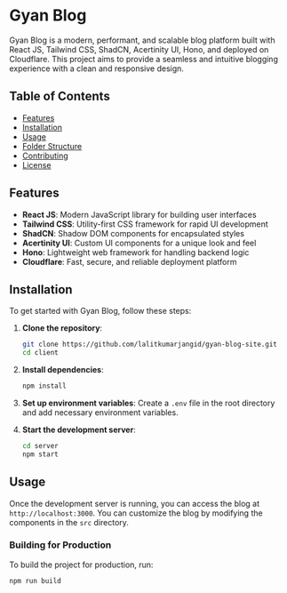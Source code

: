 # Gyan Blog

Gyan Blog is a modern, performant, and scalable blog platform built with React JS, Tailwind CSS, ShadCN, Acertinity UI, Hono, and deployed on Cloudflare. This project aims to provide a seamless and intuitive blogging experience with a clean and responsive design.

## Table of Contents

- [Features](#features)
- [Installation](#installation)
- [Usage](#usage)
- [Folder Structure](#folder-structure)
- [Contributing](#contributing)
- [License](#license)

## Features

- **React JS**: Modern JavaScript library for building user interfaces
- **Tailwind CSS**: Utility-first CSS framework for rapid UI development
- **ShadCN**: Shadow DOM components for encapsulated styles
- **Acertinity UI**: Custom UI components for a unique look and feel
- **Hono**: Lightweight web framework for handling backend logic
- **Cloudflare**: Fast, secure, and reliable deployment platform

## Installation

To get started with Gyan Blog, follow these steps:

1. **Clone the repository**:
    ```bash
    git clone https://github.com/lalitkumarjangid/gyan-blog-site.git
    cd client
    ```

2. **Install dependencies**:
    ```bash
    npm install
    ```

3. **Set up environment variables**: Create a `.env` file in the root directory and add necessary environment variables.

4. **Start the development server**:
    ```bash
    cd server
    npm start
    ```

## Usage

Once the development server is running, you can access the blog at `http://localhost:3000`. You can customize the blog by modifying the components in the `src` directory.

### Building for Production

To build the project for production, run:
```bash
npm run build
